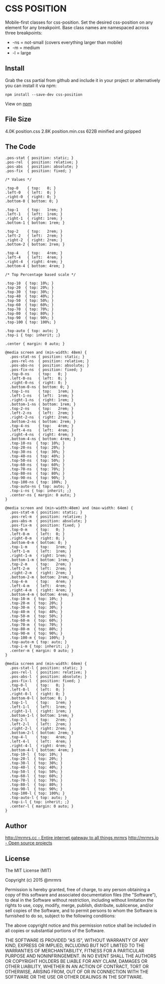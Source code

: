 # CSS POSITION

  Mobile-first classes for css-position.
  Set the desired css-position on any element for any breakpoint.
  Base class names are namespaced across three breakpoints:

*  -ns = not-small (covers everything larger than mobile)
*  -m  = medium
*  -l  = large

## Install
Grab the css partial from github and include it in your project or alternatively
you can install it via npm:
```
npm install --save-dev css-position
```
View on [npm](https://www.npmjs.org/package/css-position)


## File Size

4.0K position.css
2.8K position.min.css
622B minified and gzipped


## The Code
```
.pos-stat { position: static; }
.pos-rel  { position: relative; }
.pos-abs  { position: absolute; }
.pos-fix  { position: fixed; }

/* Values */

.top-0    { top:   0; }
.left-0   { left:  0; }
.right-0  { right: 0; }
.bottom-0 { bottom: 0; }

.top-1    { top:   1rem; }
.left-1   { left:  1rem; }
.right-1  { right: 1rem; }
.bottom-1 { bottom: 1rem; }

.top-2    { top:   2rem; }
.left-2   { left:  2rem; }
.right-2  { right: 2rem; }
.bottom-2 { bottom: 2rem; }

.top-4    { top:   4rem; }
.left-4   { left:  4rem; }
.right-4  { right: 4rem; }
.bottom-4 { bottom: 4rem; }

/* Top Percentage based scale */

.top-10  { top: 10%; }
.top-20  { top: 20%; }
.top-30  { top: 30%; }
.top-40  { top: 40%; }
.top-50  { top: 50%; }
.top-60  { top: 60%; }
.top-70  { top: 70%; }
.top-80  { top: 80%; }
.top-90  { top: 90%; }
.top-100 { top: 100%; }

.top-auto { top: auto; }
.top-i { top: inherit; ;}

.center { margin: 0 auto; }

@media screen and (min-width: 48em) {
  .pos-stat-ns { position: static; }
  .pos-rel-ns  { position: relative; }
  .pos-abs-ns  { position: absolute; }
  .pos-fix-ns  { position: fixed; }
  .top-0-ns    { top:   0; }
  .left-0-ns   { left:  0; }
  .right-0-ns  { right: 0; }
  .bottom-0-ns { bottom: 0; }
  .top-1-ns    { top:   1rem; }
  .left-1-ns   { left:  1rem; }
  .right-1-ns  { right: 1rem; }
  .bottom-1-ns { bottom: 1rem; }
  .top-2-ns    { top:   2rem; }
  .left-2-ns   { left:  2rem; }
  .right-2-ns  { right: 2rem; }
  .bottom-2-ns { bottom: 2rem; }
  .top-4-ns    { top:   4rem; }
  .left-4-ns   { left:  4rem; }
  .right-4-ns  { right: 4rem; }
  .bottom-4-ns { bottom: 4rem; }
  .top-10-ns  { top: 10%; }
  .top-20-ns  { top: 20%; }
  .top-30-ns  { top: 30%; }
  .top-40-ns  { top: 40%; }
  .top-50-ns  { top: 50%; }
  .top-60-ns  { top: 60%; }
  .top-70-ns  { top: 70%; }
  .top-80-ns  { top: 80%; }
  .top-90-ns  { top: 90%; }
  .top-100-ns { top: 100%; }
  .top-auto-ns { top: auto; }
  .top-i-ns { top: inherit; ;}
  .center-ns { margin: 0 auto; }
}

@media screen and (min-width:48em) and (max-width: 64em) {
  .pos-stat-m { position: static; }
  .pos-rel-m  { position: relative; }
  .pos-abs-m  { position: absolute; }
  .pos-fix-m  { position: fixed; }
  .top-0-m    { top:   0; }
  .left-0-m   { left:  0; }
  .right-0-m  { right: 0; }
  .bottom-0-m { bottom: 0; }
  .top-1-m    { top:   1rem; }
  .left-1-m   { left:  1rem; }
  .right-1-m  { right: 1rem; }
  .bottom-1-m { bottom: 1rem; }
  .top-2-m    { top:   2rem; }
  .left-2-m   { left:  2rem; }
  .right-2-m  { right: 2rem; }
  .bottom-2-m { bottom: 2rem; }
  .top-4-m    { top:   4rem; }
  .left-4-m   { left:  4rem; }
  .right-4-m  { right: 4rem; }
  .bottom-4-m { bottom: 4rem; }
  .top-10-m  { top: 10%; }
  .top-20-m  { top: 20%; }
  .top-30-m  { top: 30%; }
  .top-40-m  { top: 40%; }
  .top-50-m  { top: 50%; }
  .top-60-m  { top: 60%; }
  .top-70-m  { top: 70%; }
  .top-80-m  { top: 80%; }
  .top-90-m  { top: 90%; }
  .top-100-m { top: 100%; }
  .top-auto-m { top: auto; }
  .top-i-m { top: inherit; ;}
  .center-m { margin: 0 auto; }
}

@media screen and (min-width: 64em) {
  .pos-stat-l { position: static; }
  .pos-rel-l  { position: relative; }
  .pos-abs-l  { position: absolute; }
  .pos-fix-l  { position: fixed; }
  .top-0-l    { top:   0; }
  .left-0-l   { left:  0; }
  .right-0-l  { right: 0; }
  .bottom-0-l { bottom: 0; }
  .top-1-l    { top:   1rem; }
  .left-1-l   { left:  1rem; }
  .right-1-l  { right: 1rem; }
  .bottom-1-l { bottom: 1rem; }
  .top-2-l    { top:   2rem; }
  .left-2-l   { left:  2rem; }
  .right-2-l  { right: 2rem; }
  .bottom-2-l { bottom: 2rem; }
  .top-4-l    { top:   4rem; }
  .left-4-l   { left:  4rem; }
  .right-4-l  { right: 4rem; }
  .bottom-4-l { bottom: 4rem; }
  .top-10-l  { top: 10%; }
  .top-20-l  { top: 20%; }
  .top-30-l  { top: 30%; }
  .top-40-l  { top: 40%; }
  .top-50-l  { top: 50%; }
  .top-60-l  { top: 60%; }
  .top-70-l  { top: 70%; }
  .top-80-l  { top: 80%; }
  .top-90-l  { top: 90%; }
  .top-100-l { top: 100%; }
  .top-auto-l { top: auto; }
  .top-i-l { top: inherit; ;}
  .center-l { margin: 0 auto; }
}

```

## Author

[http://mrmrs.cc - Entire internet gateway to all things mrmrs](http://mrmrs.cc)
[http://mrmrs.io - Open source projects](http://mrmrs.io)

## License

The MIT License (MIT)

Copyright (c) 2015 @mrmrs

Permission is hereby granted, free of charge, to any person obtaining a copy
of this software and associated documentation files (the "Software"), to deal
in the Software without restriction, including without limitation the rights
to use, copy, modify, merge, publish, distribute, sublicense, and/or sell
copies of the Software, and to permit persons to whom the Software is
furnished to do so, subject to the following conditions:

The above copyright notice and this permission notice shall be included in
all copies or substantial portions of the Software.

THE SOFTWARE IS PROVIDED "AS IS", WITHOUT WARRANTY OF ANY KIND, EXPRESS OR
IMPLIED, INCLUDING BUT NOT LIMITED TO THE WARRANTIES OF MERCHANTABILITY,
FITNESS FOR A PARTICULAR PURPOSE AND NONINFRINGEMENT. IN NO EVENT SHALL THE
AUTHORS OR COPYRIGHT HOLDERS BE LIABLE FOR ANY CLAIM, DAMAGES OR OTHER
LIABILITY, WHETHER IN AN ACTION OF CONTRACT, TORT OR OTHERWISE, ARISING FROM,
OUT OF OR IN CONNECTION WITH THE SOFTWARE OR THE USE OR OTHER DEALINGS IN
THE SOFTWARE.

